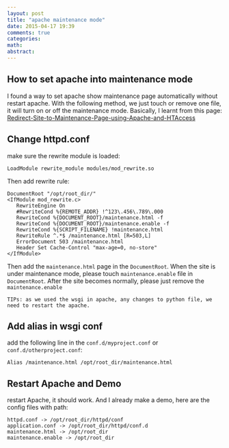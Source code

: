 ```yaml
---
layout: post
title: "apache maintenance mode"
date: 2015-04-17 19:39
comments: true
categories: 
math: 
abstract: 
---
```



## How to set apache into maintenance mode
I found a way to set apache show maintenance page automatically without restart apache.
With the following method, we just touch or remove one file, it will turn on or off the maintenance mode.
Basically, I learnt from this page:
[Redirect-Site-to-Maintenance-Page-using-Apache-and-HTAccess](http://www.shellhacks.com/en/Redirect-Site-to-Maintenance-Page-using-Apache-and-HTAccess)

<!--more -->
## Change httpd.conf
make sure the rewrite module is loaded:

    LoadModule rewrite_module modules/mod_rewrite.so

Then add rewrite rule:

    DocumentRoot "/opt/root_dir/"
    <IfModule mod_rewrite.c>
       RewriteEngine On
       #RewriteCond %{REMOTE_ADDR} !^123\.456\.789\.000
       RewriteCond %{DOCUMENT_ROOT}/maintenance.html -f
       RewriteCond %{DOCUMENT_ROOT}/maintenance.enable -f
       RewriteCond %{SCRIPT_FILENAME} !maintenance.html
       RewriteRule ^.*$ /maintenance.html [R=503,L]
       ErrorDocument 503 /maintenance.html
       Header Set Cache-Control "max-age=0, no-store"
    </IfModule>

Then add the `maintenance.html` page in the `DocumentRoot`.
When the site is under maintenance mode, please touch `maintenance.enable` file in `DocumentRoot`.
After the site becomes normally, please just remove the `maintenance.enable`

    TIPs: as we used the wsgi in apache, any changes to python file, we need to restart the apache.

## Add alias in wsgi conf
add the following line in the `conf.d/myproject.conf` or `conf.d/otherproject.conf`:

    Alias /maintenance.html /opt/root_dir/maintenance.html

## Restart Apache and Demo
restart Apache, it should work.
And I already make a demo, here are the config files with path:

    httpd.conf -> /opt/root_dir/httpd/conf
    application.conf -> /opt/root_dir/httpd/conf.d
    maintenance.html -> /opt/root_dir
    maintenance.enable -> /opt/root_dir


